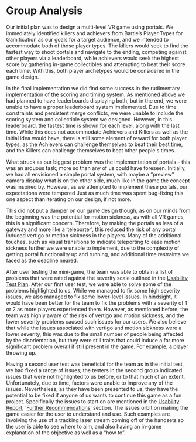 # Group Analysis

Our initial plan was to design a multi-level VR game using portals. We immediately identified killers and achievers from Bartle’s Player Types for Gamification as our goals for a target audience, and we intended to accommodate both of those player types. The killers would seek to find the fastest way to shoot portals and navigate to the ending, competing against other players via a leaderboard, while achievers would seek the highest score by gathering in-game collectibles and attempting to beat their score each time. With this, both player archetypes would be considered in the game design.

In the final implementation we did find some success in the rudimentary implementation of the scoring and timing system. As mentioned above we had planned to have leaderboards displaying both, but in the end, we were unable to have a proper leaderboard system implemented. Due to time constraints and persistent merge conflicts, we were unable to include the scoring system and collectible system we designed. However, in this leaderboard, the fastest time is shown for each level, along with the last time. While this does not accommodate Achievers and Killers as well as the initial idea would have, there is still some element of reward for both player types, as the Achievers can challenge themselves to beat their best time, and the Killers can challenge themselves to beat other people's times.

What struck as our biggest problem was the implementation of portals – this was an arduous task; more so than any of us could have foreseen. Initially, we had all envisioned a simple portal system, with maybe a “preview” camera display what is on the other side, much like in the game the concept was inspired by. However, as we attempted to implement these portals, our expectations were tempered Just as much time was spent bug-fixing this one aspect than iterating on our design, if not more.

This did not put a damper on our game design though, as on our minds from the beginning was the potential for motion sickness, as with all VR games, this is a significant concern. Therefore, by making the portals as less of a gateway and more like a ‘teleporter’, this reduced the risk of any portal induced vertigo or motion sickness in the players. Many of the additional touches, such as visual transitions to indicate teleporting to ease motion sickness further we were unable to implement, due to the complexity of getting portal functionality up and running, and additional time restraints we faced as the deadline neared.

After user testing the mini-game, the team was able to obtain a list of problems that were rated against the severity scale outlined in the [Usability Test Plan](https://gitlab.ecs.vuw.ac.nz/swen422-2019-a2/t19/swen422-assignment2/blob/master/User%20Testing/Usability%20Test%20Plan.md). After our first user test, we were able to solve some of the problems highlighted to us. While we managed to fix some high severity issues, we also managed to fix some lower-level issues. In hindsight, it would have been better for the team to fix the problems with a severity of 1 or 2 as more players experienced them. However, as mentioned before, the team was highly aware of the risk of vertigo and motion sickness, and the lower severity problems caused such issues for our users. We also believe that while the issues associated with vertigo and motion sickness were a lower severity, this was due to the small number of people being affected by the disorientation, but they were still traits that could induce a far more significant problem overall if still present in the game. For example, a player throwing up.

Having a second user test was beneficial for the team as in the initial test, we had fixed a range of issues; the testers in the second group indicated issues that were not highlighted to us before, or to that much of an extent. Unfortunately, due to time, factors were unable to improve any of the issues. Nevertheless, as they have been presented to us, they have the potential to be fixed if anyone of us wants to continue this game as a fun project. Specifically the issues to start on are mentioned in the [Usability Report](https://gitlab.ecs.vuw.ac.nz/swen422-2019-a2/t19/swen422-assignment2/blob/master/User%20Testing/Usability%20Test%20Report.md), ‘[Further Recommendations](https://gitlab.ecs.vuw.ac.nz/swen422-2019-a2/t19/swen422-assignment2/blob/master/User%20Testing/Usability%20Test%20Report.md#further-recommendations)’ section. The issues orbit on making the game easier for the user to understand and use. Such examples are involving the use of a tracking laser stream coming off of the handsets so the user is able to see where to aim, and also having an in-game explanation of the objective as well as a “how to”.

